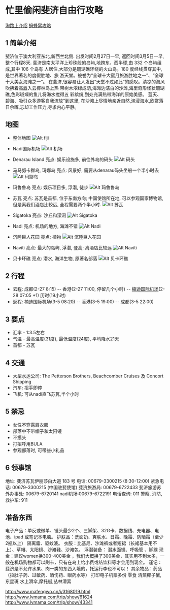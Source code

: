 # 忙里偷闲斐济自由行攻略
[淘路上介绍](http://tao.117go.com/product/56245?refer=tzlsfx&id1=myOrder)
[蚂蜂窝攻略](/files/蚂蜂窝斐济.pdf)
## 1 简单介绍
斐济位于澳大利亚东北,新西兰北侧. 出发时间2月27日一早, 返回时间3月5日一早, 整个行程8天.
斐济是南太平洋上珍珠般的岛屿,地跨东、西半球,由 332 个岛屿组成,其中 106 个岛有 人居住,大部分是珊瑚礁环绕的火山岛。180 度经线贯穿其中,是世界著名的度假胜地、旅 游天堂。被誉为“全球十大蜜月旅游胜地之一”、“全球十大美女海滩之一”。
在斐济,很容易让人发出“天堂不过如此”的感叹。清凉的海风吹拂着高矗入云椰林岛上热 带树木浓绿成荫,海滩边洁白的沙滩,海里奇形怪状珊瑚礁,色彩斑斓的鱼儿将海水搅得五 彩缤纷,到处充满热带海洋的原始美感。 蓝天、碧海、吸引众多游客自我流放”到这里, 在沙滩上尽情地亲近自然,泡浸海水,欣赏落日余晖,忘却工作压力,寻求内心平静。

## 地图
* 整体地图
![Alt fiji](/files/all-map.png)

* Nadi国际机场
![Alt 机场](/files/airport.png)

* Denarau Island
亮点: 娱乐设施多, 前往外岛的码头
![Alt 码头](/files/denarau.png)

* 马马努卡群岛, 玛娜岛
亮点: 风景好, 需要从denarau码头坐船一个半小时去
![Alt 玛娜岛](/files/mana.png)

* 玛鲁鲁岛
亮点: 娱乐项目多, 浮潜, 徒步
![Alt 玛鲁鲁岛](/files/malolo.png)

* 苏瓦
亮点: 苏瓦是首都, 位于东南方向; 中国使馆所在地, 可以参观国家博物馆, 但是离我们酒店比较远, 全程需要两个半小时.
![Alt 苏瓦](/files/suva-hotel.png)

* Sigatoka
亮点: 沙丘和深洞
![Alt Sigatoka](/files/sigatoka.png)

* Nadi
亮点: 机场的地方, 海滩不错
![Alt Nadi](/files/nadi.png)

* 沉睡巨人花园
亮点: 植物
![Alt 沉睡巨人花园](/files/garden.png)

* Naviti
亮点: 最大的岛屿, 浮潜, 登高; 离酒店比较远
![Alt Naviti](/files/naviti.png)

* 贝卡环礁
亮点: 潜水, 海洋生物, 原著名部落
![Alt 贝卡环礁](/files/beqa.png)

## 2 行程
* 去程: 成都(2-27 8:15) -- 香港(2-27 11:00, 停留几个小时) -- [楠迪国际机场](http://baike.baidu.com/link?url=1N7fzqDGXTrSIUOwgTOu3yAJPwKB9Kch5MGjVsS2T3SmcK1u0ib4mG17cfo5KavMl9YWIn8jUOi3yVIYR5dTQq)(2-28 07:05 +1) 历时(19小时)
* 返程: 楠迪国际机场(3-5 08:20) -- 香港(3-5 19:00) -- 成都(3-5 22:00)

## 3 要点
* 汇率 - 1:3.5左右
* 气温 - 最高温度(31度), 最低温度(24度), 平均降水21天
* 首都 - 苏瓦

## 4 交通
* 大型水运公司: The Petterson Brothers, Beachcomber Cruises 及 Concort Shipping
* 汽车: 招手即停
* 飞机: 可从nadi直飞苏瓦,半个小时

## 5 禁忌
* 女性不穿露肩衣服
* 部落中不带帽子和太阳镜
* 不摸头
* 打招呼用BULA
* 参观部落时, 可带些小礼品

## 6 领事馆
地址: 斐济苏瓦伊丽莎白大道 183 号
电话: 00679-3300215 (8:30-12:00)
紧急电话: 00679-3300215 (中国驻斐使馆)
斐济旅游局: 00679-6722433
斐济旅游苏外办事处: 00679-6720141
nadi机场:00679-6722191
电话查询: 011
警察, 消防, 救护车: 911


## 准备东西
电子产品：单反或微单、镜头最少2个、三脚架、32G卡、数据线、充电器、电池、ipad 或笔记本电脑。
护肤品：洗面奶、爽肤水、日霜、晚霜、防晒霜（至少2瓶以上） 隔离霜、驱蚊液。
衣服：比基尼、沙滩裤或者短裙（长裙基本用不上）、草帽、太阳镜、沙滩鞋、沙滩包。
浮潜装备： 潜水面镜、呼吸管 、脚蹼
现金：建议women换300-400美金 ，我们大概换了300美金，其实用不到太多，一般在机场购物都可以刷卡，只有在岛上给小费或结饮料等才会用到现金。
谨记：斐济是不允许水果、肉一类的东西入境的，托运行李也不可以！
其余物品：药品（拉肚子药、过敏药、晒伤药、眼药水等）
打印电子机票多份
零食
清蒸椰子蟹,东星斑
水上滑伞,摩托艇,丛林滑索

http://www.mafengwo.cn/i/3168019.html
http://www.lvmama.com/trip/show/61624
http://www.lvmama.com/trip/show/43341


